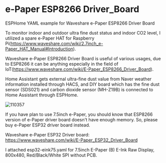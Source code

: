 # e-Paper ESP8266 Driver_Board
ESPHome YAML example for Waveshare e-Paper ESP8266 Driver Board

To monitor indoor and outdoor ultra fine dust status and indoor CO2 level, I utilized a spare e-Paper HAT for Raspberry Pi(https://www.waveshare.com/wiki/2.7inch_e-Paper_HAT_Manual#Introduction).

Waveshare e-Paper ESP8266 Driver Board is useful of various usages, due to ESP8266 it can be anything especially in the field of IoT(https://www.waveshare.com/wiki/E-Paper_ESP8266_Driver_Board).  

Home Assistant gets external ultra-fine dust value from Naver weather information installed through HACS, and DIY board which has the fine dust sensor (SDS021) and carbon dioxide sensor (MH-Z19B) is connected to Home Assistant through ESPHome. 

![110357](https://github.com/sevengivings/e-Paper_ESP8266_Driver_Board/assets/2328500/f76a3f0a-ffae-47dd-8e88-1f7f148db241)

If you have plan to use 7.5inch e-Paper, you should know that ESP8266 version of e-Paper driver board doesn't have enough memory. So, please buy e-Paper ESP32 driver board instead. 

Waveshare e-Paper ESP32 Driver board: https://www.waveshare.com/wiki/E-Paper_ESP32_Driver_Board 

I attached esp32-eink75.yaml for 7.5inch E-Paper (B) E-Ink Raw Display, 800x480, Red/Black/White SPI without PCB. 



